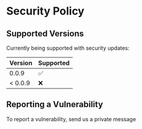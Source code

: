 # Security Policy

## Supported Versions

Currently being supported with security updates:

| Version | Supported          |
| ------- | ------------------ |
| 0.0.9   | :white_check_mark: |
| < 0.0.9 | :x:                |

## Reporting a Vulnerability

To report a vulnerability, send us a private message
